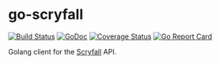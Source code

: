 # go-scryfall

[![Build Status](https://travis-ci.org/BlueMonday/go-scryfall.svg?branch=master)](https://travis-ci.org/BlueMonday/go-scryfall) [![GoDoc](https://godoc.org/github.com/BlueMonday/go-scryfall?status.svg)](https://godoc.org/github.com/BlueMonday/go-scryfall) [![Coverage Status](https://coveralls.io/repos/github/BlueMonday/go-scryfall/badge.svg)](https://coveralls.io/github/BlueMonday/go-scryfall) [![Go Report Card](https://goreportcard.com/badge/github.com/BlueMonday/go-scryfall)](https://goreportcard.com/report/github.com/BlueMonday/go-scryfall)

Golang client for the [Scryfall](https://scryfall.com/) API.
